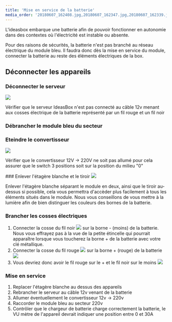 ```yaml
---
title: 'Mise en service de la batterie'
media_order: '20180607_162408.jpg,20180607_162347.jpg,20180607_162339.jpg,20180607_162328.jpg,20180607_163323.jpg,20180607_163142.jpg,comment-sertir-des-cosses-electriques.jpg,IMG_20170123_160409.jpg'
---
```


L'ideasbox embarque une batterie afin de pouvoir fonctionner en autonomie dans des contextes où l'électricité est instable ou absente. 

Pour des raisons de sécurités, la batterie n'est pas branché au réseau électrique du module bleu. Il faudra donc dès la mise en service du module, connecter la batterie au reste des éléments électriques de la box. 

## Déconnecter les appareils

### Déconnecter le serveur
![](comment-sertir-des-cosses-electriques.jpg?cropResize=100,100)

Vérifier que le serveur IdeasBox n'est pas connecté au câble 12v menant aux cosses électrique de la  batterie représenté par un fil rouge et un fil noir 
### Débrancher le module bleu du secteur
### Eteindre le convertisseur
![](20180607_162328.jpg)

Vérifier que le convertisseur 12V -> 220V ne soit pas allumé pour cela assurer que le switch 3 positions soit sur la position du milieu "0"

### Enlever l'étagère blanche et le tiroir
![](IMG_20170123_160409.jpg)

Enlever l'étagère blanche séparant le module en deux, ainsi que le tiroir au-dessus si possible, cela vous permettra d'accèder plus facilement à tous les éléments situés dans le module.
Nous vous conseillons de vous mettre à la lumière afin de bien distinguer les couleurs des bornes de la batterie.

### Brancher les cosses électriques 
1. Connecter la cosse du fil noir ![](20180607_162408.jpg) sur la borne - (moins) de la batterie. Nous vous effrayez pas à la vue de la petite étincelle qui pourrait apparaître lorsque vous toucherez la borne + de la batterie avec votre clé métallique.
2. Connecter la cosse du fil rouge ![](20180607_163142.jpg) sur la borne + (rouge) de la batterie ![](20180607_162347.jpg)
3. Vous devriez donc avoir le fil rouge sur le + et le fil noir sur le moins ![](20180607_162339.jpg)

### Mise en service
1. Replacer l'étagère blanche au dessus des appareils
2. Rebrancher le serveur au câble 12v venant de la batterie
3. Allumer éventuellement le convertisseur 12v -> 220v
4. Raccorder le module bleu au secteur 220v 
5. Contrôler que le chargeur de batterie charge correctement la batterie, le VU mètre de l'appareil devrait indiquer une position entre 0 et 30A